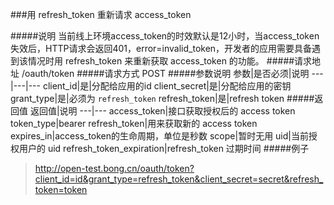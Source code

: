 ###用 refresh_token 重新请求 access_token

#####说明
当前线上环境access_token的时效默认是12小时，当access_token失效后，HTTP请求会返回401，error=invalid_token，开发者的应用需要具备遇到该情况时用 refresh_token 来重新获取 access_token 的功能。
#####请求地址 
/oauth/token
#####请求方式
POST
#####参数说明
参数|是否必须|说明
---|---|---
client_id|是|分配给应用的id
client_secret|是|分配给应用的密钥
grant_type|是|必须为 `refresh_token`
refresh_token|是|refresh token
#####返回值
返回值|说明
---|---
access_token|接口获取授权后的 access token
token_type|bearer
refresh_token|用来获取新的 access token
expires_in|access_token的生命周期，单位是秒数
scope|暂时无用
uid|当前授权用户的 uid
refresh_token_expiration|refresh_token 过期时间
#####例子
> http://open-test.bong.cn/oauth/token?client_id=id&grant_type=refresh_token&client_secret=secret&refresh_token=token

